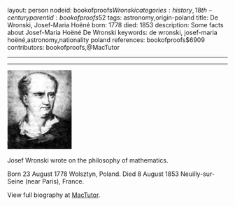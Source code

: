 layout: person
nodeid: bookofproofs$Wronski
categories: history,18th-century
parentid: bookofproofs$52
tags: astronomy,origin-poland
title: De Wronski, Josef-Maria Hoëné
born: 1778
died: 1853
description: Some facts about Josef-Maria Hoëné De Wronski
keywords: de wronski, josef-maria hoëné,astronomy,nationality poland
references: bookofproofs$6909
contributors: bookofproofs,@MacTutor

---


---

![Wronski.jpg](https://github.com/bookofproofs/bookofproofs.github.io/blob/main/_sources/_assets/images/portraits/Wronski.jpg?raw=true)

Josef Wronski wrote on the philosophy of mathematics.

Born 23 August 1778 Wolsztyn, Poland. Died 8 August 1853 Neuilly-sur-Seine (near Paris), France.


View full biography at [MacTutor](https://mathshistory.st-andrews.ac.uk/Biographies/Wronski/).